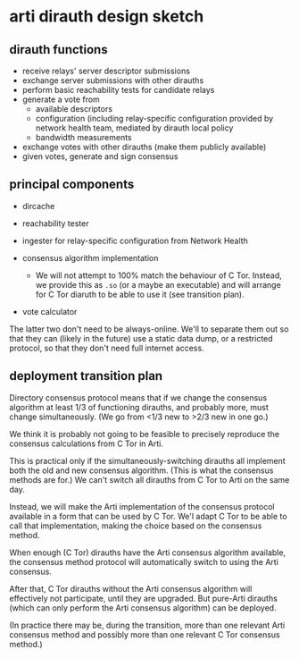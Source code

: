 # arti dirauth design sketch

## dirauth functions

 * receive relays' server descriptor submissions
 * exchange server submissions with other dirauths
 * perform basic reachability tests for candidate relays
 * generate a vote from
   - available descriptors
   - configuration (including relay-specific configuration provided
     by network health team, mediated by dirauth local policy
   - bandwidth measurements
 * exchange votes with other dirauths (make them publicly available)
 * given votes, generate and sign consensus

## principal components

 * dircache

 * reachability tester

 * ingester for relay-specific configuration from Network Health

 * consensus algorithm implementation
   - We will not attempt to 100% match the behaviour of C Tor.
     Instead, we provide this as `.so` (or a maybe an executable)
     and will arrange for C Tor diaruth to  be able to use it
     (see transition plan).

 * vote calculator

The latter two don't need to be always-online.
We'll to separate them out so that they can (likely in the future)
use a static data dump, or a restricted protocol,
so that they don't need full internet access.

## deployment transition plan

Directory consensus protocol means that
if we change the consensus algorithm
at least 1/3 of functioning dirauths, and probably more,
must change simultaneously.
(We go from \<1/3 new to \>2/3 new in one go.)

We think it is probably not going to be feasible to precisely reproduce
the consensus calculations from C Tor in Arti.

This is practical only if the simultaneously-switching dirauths
all implement both the old and new consensus algorithm.
(This is what the consensus methods are for.)
We can't switch all dirauths from C Tor to Arti on the same day.

Instead, we will
make the Arti implementation of the consensus protocol
available in a form that can be used by C Tor.
We'l
adapt C Tor to be able to call that implementation,
making the choice based on the consensus method.

When enough (C Tor) dirauths have the Arti consensus algorithm available,
the consensus method protocol will automatically switch
to using the Arti consensus.

After that, C Tor dirauths without the Arti consensus algorithm
will effectively not participate, until they are upgraded.
But pure-Arti dirauths (which can only perform the Arti consensus algorithm)
can be deployed.

(In practice there may be, during the transition,
more than one relevant Arti consensus method
and possibly more than one relevant C Tor consensus method.)

